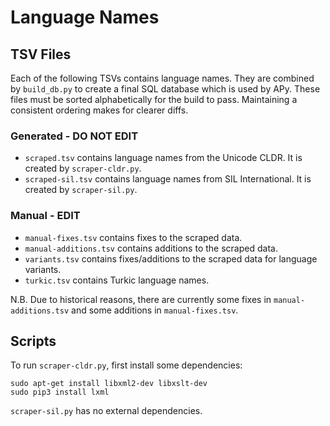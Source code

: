 # Language Names

## TSV Files

Each of the following TSVs contains language names. They are combined by
`build_db.py` to create a final SQL database which is used by APy. These
files must be sorted alphabetically for the build to pass. Maintaining a
consistent ordering makes for clearer diffs.

### Generated - DO NOT EDIT

- `scraped.tsv` contains language names from the Unicode CLDR. It is created
  by `scraper-cldr.py`.
- `scraped-sil.tsv` contains language names from SIL International. It is
  created by `scraper-sil.py`.

### Manual - EDIT

- `manual-fixes.tsv` contains fixes to the scraped data.
- `manual-additions.tsv` contains additions to the scraped data.
- `variants.tsv` contains fixes/additions to the scraped data for language
   variants.
- `turkic.tsv` contains Turkic language names.

N.B. Due to historical reasons, there are currently some fixes in
`manual-additions.tsv` and some additions in `manual-fixes.tsv`.

## Scripts

To run `scraper-cldr.py`, first install some dependencies:

    sudo apt-get install libxml2-dev libxslt-dev
    sudo pip3 install lxml

`scraper-sil.py` has no external dependencies.
